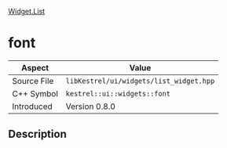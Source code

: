 [Widget.List](index.md)
# font
| Aspect | Value |
| --- | --- |
| Source File | `libKestrel/ui/widgets/list_widget.hpp` |
| C++ Symbol | `kestrel::ui::widgets::font` |
| Introduced | Version 0.8.0 |
## Description
